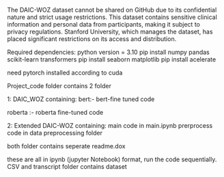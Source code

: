 The DAIC-WOZ dataset cannot be shared on GitHub due to its confidential nature and strict usage restrictions. This dataset contains sensitive clinical information and personal data from participants, making it subject to privacy regulations. Stanford University, which manages the dataset, has placed significant restrictions on its access and distribution. 





Required dependencies:
python version = 3.10
pip install numpy pandas scikit-learn transformers
pip install seaborn matplotlib
pip install acelerate

need pytorch installed according to cuda

Project_code folder contains 2 folder

1: DAIC_WOZ containing:
bert:- bert-fine tuned code

roberta :- roberta fine-tuned code


2: Extended DAIC-WOZ containing:
main code in main.ipynb
prerprocess code in data preprocessing folder

both folder contains seperate readme.dox 


these are all in ipynb (jupyter Notebook) format, run the code sequentially.
CSV and transcript folder contains dataset

